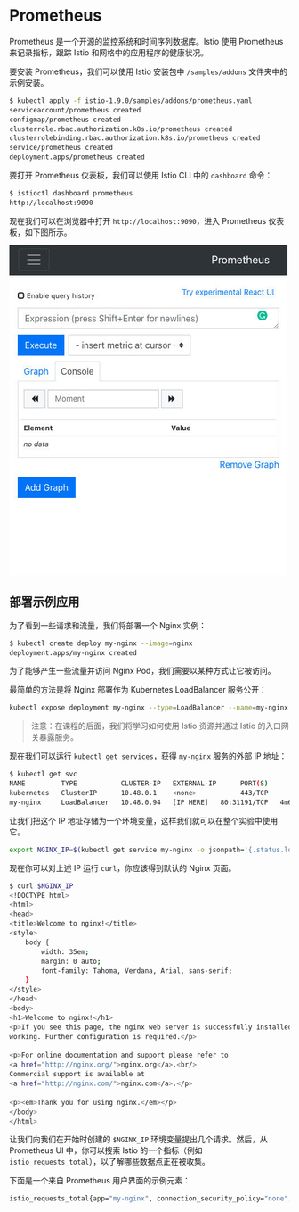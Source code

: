 # Prometheus

Prometheus 是一个开源的监控系统和时间序列数据库。Istio 使用 Prometheus 来记录指标，跟踪 Istio 和网格中的应用程序的健康状况。

要安装 Prometheus，我们可以使用 Istio 安装包中 `/samples/addons` 文件夹中的示例安装。

```sh
$ kubectl apply -f istio-1.9.0/samples/addons/prometheus.yaml
serviceaccount/prometheus created
configmap/prometheus created
clusterrole.rbac.authorization.k8s.io/prometheus created
clusterrolebinding.rbac.authorization.k8s.io/prometheus created
service/prometheus created
deployment.apps/prometheus created
```

要打开 Prometheus 仪表板，我们可以使用 Istio CLI 中的 `dashboard` 命令：

```sh
$ istioctl dashboard prometheus
http://localhost:9090
```

现在我们可以在浏览器中打开 `http://localhost:9090`，进入 Prometheus 仪表板，如下图所示。

![Prometheus dashboard](../images/008i3skNly1gtbzzswso1j60dw0jkdgq02.jpg)

## 部署示例应用

为了看到一些请求和流量，我们将部署一个 Nginx 实例：

```sh
$ kubectl create deploy my-nginx --image=nginx
deployment.apps/my-nginx created
```

为了能够产生一些流量并访问 Nginx Pod，我们需要以某种方式让它被访问。

最简单的方法是将 Nginx 部署作为 Kubernetes LoadBalancer 服务公开：

```sh
kubectl expose deployment my-nginx --type=LoadBalancer --name=my-nginx --port 80
```

>注意：在课程的后面，我们将学习如何使用 Istio 资源并通过 Istio 的入口网关暴露服务。

现在我们可以运行 `kubectl get services`，获得 `my-nginx` 服务的外部 IP 地址：

```sh
$ kubectl get svc
NAME         TYPE           CLUSTER-IP   EXTERNAL-IP      PORT(S)        AGE
kubernetes   ClusterIP      10.48.0.1    <none>           443/TCP        73m
my-nginx     LoadBalancer   10.48.0.94   [IP HERE]   80:31191/TCP   4m6s
```

让我们把这个 IP 地址存储为一个环境变量，这样我们就可以在整个实验中使用它。

```sh
export NGINX_IP=$(kubectl get service my-nginx -o jsonpath='{.status.loadBalancer.ingress[0].ip}')
```

现在你可以对上述 IP 运行 `curl`，你应该得到默认的 Nginx 页面。

```sh
$ curl $NGINX_IP
<!DOCTYPE html>
<html>
<head>
<title>Welcome to nginx!</title>
<style>
    body {
        width: 35em;
        margin: 0 auto;
        font-family: Tahoma, Verdana, Arial, sans-serif;
    }
</style>
</head>
<body>
<h1>Welcome to nginx!</h1>
<p>If you see this page, the nginx web server is successfully installed and
working. Further configuration is required.</p>

<p>For online documentation and support please refer to
<a href="http://nginx.org/">nginx.org</a>.<br/>
Commercial support is available at
<a href="http://nginx.com/">nginx.com</a>.</p>

<p><em>Thank you for using nginx.</em></p>
</body>
</html>
```

让我们向我们在开始时创建的 `$NGINX_IP` 环境变量提出几个请求。然后，从 Prometheus UI 中，你可以搜索 Istio 的一个指标（例如 `istio_requests_total`），以了解哪些数据点正在被收集。

下面是一个来自 Prometheus 用户界面的示例元素：

```sh
istio_requests_total{app="my-nginx", connection_security_policy="none", destination_app="my-nginx", destination_canonical_revision="latest", destination_canonical_service="my-nginx", destination_cluster="Kubernetes", destination_principal="unknown", destination_service="my-nginx.default.svc.cluster.local", destination_service_name="my-nginx", destination_service_namespace="default", destination_version="unknown", destination_workload="my-nginx", destination_workload_namespace="default", instance="10.92.4.4:15020", istio_io_rev="default", job="kubernetes-pods", kubernetes_namespace="default", kubernetes_pod_name="my-nginx-6b74b79f57-r59sf", pod_template_hash="6b74b79f57", reporter="destination", request_protocol="http", response_code="200", response_flags="-", security_istio_io_tlsMode="istio", service_istio_io_canonical_name="my-nginx", service_istio_io_canonical_revision="latest", source_app="unknown", source_canonical_revision="latest", source_canonical_service="unknown", source_cluster="unknown", source_principal="unknown", source_version="unknown", source_workload="unknown", source_workload_namespace="unknown"}	12
```